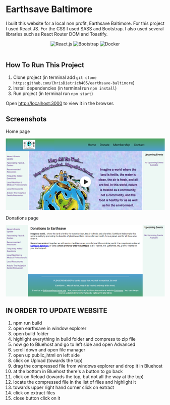 # Earthsave Baltimore

I built this website for a local non profit, Earthsave Baltimore. For this project I used React JS. For the CSS I used SASS and Bootstrap. I also used several libraries such as React Router DOM and Toastify.

<div align="center">
  <img src="https://img.shields.io/badge/ReactJS-17.0.2-green" alt="React.js">
  <img src="https://img.shields.io/badge/Bootstrap-5.0.0-blue" alt="Bootstrap">
  <img src="https://img.shields.io/badge/SASS-brightgreen" alt="Docker">

</div>
<br/>

## How To Run This Project

1. Clone project (in terminal add `git clone https:github.com/ChrisDietrich405/earthsave-baltimore`)
2. Install dependencies (in terminal run `npm install`)
3. Run project (in terminal run `npm start`)

Open [http://localhost:3000](http://localhost:3000) to view it in the browser.

## Screenshots
Home page

![](src/assets/images/githubreadme1.png)

Donations page

![](src/assets/images/githubreadme2.png)

## IN ORDER TO UPDATE WEBSITE

1.  npm run build
2.  open earthsave in window explorer
3.  open build folder
4.  highlight everything in build folder and compress to zip file
5.  now go to Bluehost and go to left side and open Advanced
6.  scroll down and open file manager
7.  open up public_html on left side
8.  click on Upload (towards the top)
9.  drag the compressed file from windows explorer and drop it in Bluehost
10. at the bottom in Bluehost there's a button to go back
11. click on Reload (towards the top, but not all the way at the top)
12. locate the compressed file in the list of files and highlight it
13. towards upper right hand corner click on extract
14. click on extract files
15. close button click on it
